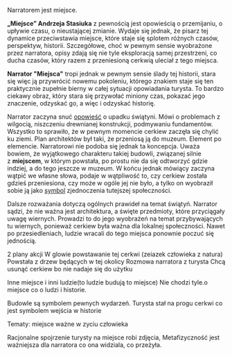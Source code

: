 Narratorem jest miejsce. 


**„Miejsce” Andrzeja Stasiuka** z pewnością jest opowieścią o przemijaniu, o upływie czasu, o nieustającej zmianie. Wydaje się jednak, że pisarz tej dynamice przeciwstawia miejsce, które staje się splotem różnych czasów, perspektyw, historii. Szczegółowe, choć w pewnym sensie wyobrażone przez narratora, opisy zdają się nie tyle eksploracją samej przestrzeni, co ducha czasów, który razem z przeniesioną cerkwią uleciał z tego miejsca.

**Narrator "Miejsca"** tropi jednak w pewnym sensie ślady tej historii, stara się więc ją przywrócić nowemu pokoleniu, którego znakiem staje się ten praktycznie zupełnie bierny w całej sytuacji opowiadania turysta. To bardzo ciekawy obraz, który stara się przywołać miniony czas, pokazać jego znaczenie, odzyskać go, a więc i odzyskać historię.

  
  
Narrator zaczyna snuć [opowieść](https://www.bryk.pl/slowniki/slownik-terminow-literackich/69635-opowiesc) o upadku świątyni. Mówi o problemach z wilgocią, niszczeniu drewnianej konstrukcji, podmywaniu fundamentów. Wszystko to sprawiło, że w pewnym momencie cerkiew zaczęła się chylić ku ziemi. Plan architektów był taki, że przeniosą ją do muzeum. Element po elemencie. Narratorowi nie podoba się jednak ta koncepcja. Uważa bowiem, że wyjątkowego charakteru takiej budowli, związanej silnie z **miejscem**, w którym powstała, po prostu nie da się odtworzyć gdzie indziej, a do tego jeszcze w muzeum. W końcu jednak mówiący zaczyna wątpić we własne słowa, podaje w wątpliwość to, czy cerkiew została gdzieś przeniesiona, czy może w ogóle jej nie było, a tylko on wyobraził sobie ją jako [symbol](https://www.bryk.pl/slowniki/slownik-terminow-literackich/69954-symbol) zjednoczenia tutejszej społeczności.  


Dal­sze roz­wa­ża­nia do­ty­czą ogól­nych pra­wi­deł na te­mat świą­tyń. Nar­ra­tor są­dzi, że nie waż­na jest ar­chi­tek­tu­ra, a świę­te przed­mio­ty, któ­re przy­cią­ga­ły uwa­gę wier­nych. Pro­wa­dzi to do jego wy­obra­żeń na te­mat przy­by­wa­ją­cych tu wier­nych, po­nie­waż cer­kiew była waż­na dla lo­kal­nej spo­łecz­no­ści. Na­wet po prze­sie­dle­niach, lu­dzie wra­ca­li do tego miej­sca po­now­nie po­czuć się jed­no­ścią.  


2 plany akcji 
W glowie powstawanie tej cerkwi (zeiazek człowieka z natura) Powstała z drzew będących w tej okolicy 
Rozmowa narratora z turysta
Chcą usunąć cerkiew bo nie nadaje się do użytku


Inne miejsce i inni ludzie(to ludzie budują to miejsce)
Nie chodzi tyle.o miejsce co o ludzi i historie.

Budowle są symbolem pewnych wydarzeń.
Turysta stał na progu cerkwi co jest  symbolem wejścia w historie

Tematy: miejsce ważne w zyciu człowieka 

  
Racjonalne spojrzenie turysty na miejsce robi zdjęcia, 
Metafizyczność jest ważniejsza dla narratora co ona widziala, co przeżyła.